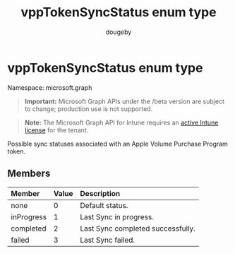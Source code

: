 ﻿---
title: "vppTokenSyncStatus enum type"
description: "Possible sync statuses associated with an Apple Volume Purchase Program token."
author: "dougeby"
localization_priority: Normal
ms.prod: "intune"
doc_type: enumPageType
---

# vppTokenSyncStatus enum type

Namespace: microsoft.graph

> **Important:** Microsoft Graph APIs under the /beta version are subject to change; production use is not supported.

> **Note:** The Microsoft Graph API for Intune requires an [active Intune license](https://go.microsoft.com/fwlink/?linkid=839381) for the tenant.

Possible sync statuses associated with an Apple Volume Purchase Program token.

## Members

| Member     | Value | Description                       |
| :--------- | :---- | :-------------------------------- |
| none       | 0     | Default status.                   |
| inProgress | 1     | Last Sync in progress.            |
| completed  | 2     | Last Sync completed successfully. |
| failed     | 3     | Last Sync failed.                 |

